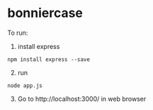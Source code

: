 # bonniercase

To run:

1. install express

`npm install express --save`
    
2. run

`node app.js`

3. Go to http://localhost:3000/ in web browser
